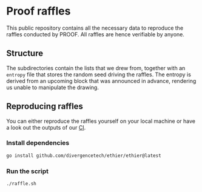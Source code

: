 # Proof raffles

This public repository contains all the necessary data to reproduce the raffles conducted by PROOF.
All raffles are hence verifiable by anyone.

## Structure

The subdirectories contain the lists that we drew from, together with an `entropy` file that stores the random seed driving the raffles.
The entropy is derived from an upcoming block that was announced in advance, rendering us unable to manipulate the drawing.

## Reproducing raffles

You can either reproduce the raffles yourself on your local machine or have a look out the outputs of our [CI](https://github.com/proofxyz/raffles/actions/workflows/raffle.yml).

### Install dependencies

```bash
go install github.com/divergencetech/ethier/ethier@latest
```

### Run the script

```bash
./raffle.sh
```
